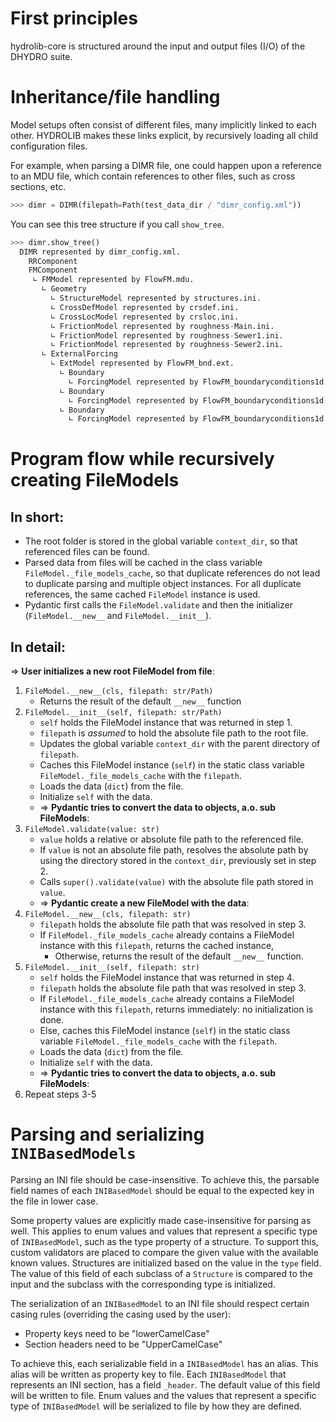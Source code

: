 # First principles
hydrolib-core is structured around the input and output files (I/O) of the DHYDRO suite.

# Inheritance/file handling
Model setups often consist of different files, many implicitly linked to each other.
HYDROLIB makes these links explicit, by recursively loading all child configuration files.

For example, when parsing a DIMR file, one could happen upon a reference to an MDU file, which
contain references to other files, such as cross sections, etc.

```python
>>> dimr = DIMR(filepath=Path(test_data_dir / "dimr_config.xml"))
```

You can see this tree structure if you call `show_tree`.

```python
>>> dimr.show_tree()
  DIMR represented by dimr_config.xml.
    RRComponent
    FMComponent
     ∟ FMModel represented by FlowFM.mdu.
       ∟ Geometry
         ∟ StructureModel represented by structures.ini.
         ∟ CrossDefModel represented by crsdef.ini.
         ∟ CrossLocModel represented by crsloc.ini.
         ∟ FrictionModel represented by roughness-Main.ini.
         ∟ FrictionModel represented by roughness-Sewer1.ini.
         ∟ FrictionModel represented by roughness-Sewer2.ini.
       ∟ ExternalForcing
         ∟ ExtModel represented by FlowFM_bnd.ext.
           ∟ Boundary
             ∟ ForcingModel represented by FlowFM_boundaryconditions1d.bc.
           ∟ Boundary
             ∟ ForcingModel represented by FlowFM_boundaryconditions1d.bc.
           ∟ Boundary
             ∟ ForcingModel represented by FlowFM_boundaryconditions1d.bc.
```

# Program flow while recursively creating FileModels
## In short:
- The root folder is stored in the global variable `context_dir`, so that referenced files can be found.
- Parsed data from files will be cached in the class variable `FileModel._file_models_cache`, so that duplicate references do not lead to duplicate parsing and multiple object instances. For all duplicate references, the same cached `FileModel` instance is used.
- Pydantic first calls the `FileModel.validate` and then the initializer (`FileModel.__new__` and `FileModel.__init__`).

## In detail:
=> **User initializes a new root FileModel from file**:
1. `FileModel.__new__(cls, filepath: str/Path)`
	- Returns the result of the default `__new__` function
2. `FileModel.__init__(self, filepath: str/Path)`
	- `self` holds the FileModel instance that was returned in step 1.
	- `filepath` is *assumed* to hold the absolute file path to the root file.
	- Updates the global variable `context_dir` with the parent directory of `filepath`. 
	- Caches this FileModel instance (`self`) in the static class variable `FileModel._file_models_cache` with the `filepath`.
	- Loads the data (`dict`) from the file.
	- Initialize `self` with the data.
	- => **Pydantic tries to convert the data to objects, a.o. sub FileModels**:
3. `FileModel.validate(value: str)`
	- `value` holds a relative or absolute file path to the referenced file.
	- If `value` is not an absolute file path, resolves the absolute path by using the directory stored in the `context_dir`, previously set in step 2.
	- Calls `super().validate(value)` with the absolute file path stored in `value`.
	- => **Pydantic create a new FileModel with the data**:
4. `FileModel.__new__(cls, filepath: str)`
	- `filepath` holds the absolute file path that was resolved in step 3.
	- If `FileModel._file_models_cache` already contains a FileModel instance with this `filepath`, returns the cached instance,
		- Otherwise, returns the result of the default `__new__` function.
5. `FileModel.__init__(self, filepath: str)`
	- `self` holds the FileModel instance that was returned in step 4.
	- `filepath` holds the absolute file path that was resolved in step 3.
	- If `FileModel._file_models_cache` already contains a FileModel instance with this `filepath`, returns immediately: no initialization is done.
	- Else, caches this FileModel instance (`self`) in the static class variable `FileModel._file_models_cache` with the `filepath`.
	- Loads the data (`dict`) from the file.
	- Initialize `self` with the data.
	- => **Pydantic tries to convert the data to objects, a.o. sub FileModels**:
6. Repeat steps 3-5

# Parsing and serializing `INIBasedModels`
Parsing an INI file should be case-insensitive. To achieve this, the parsable field names of each `INIBasedModel` should be equal to the expected key in the file in lower case. 

Some property values are explicitly made case-insensitive for parsing as well. This applies to enum values and values that represent a specific type of `INIBasedModel`, such as the type property of a structure. To support this, custom validators are placed to compare the given value with the available known values. Structures are initialized based on the value in the `type` field. The value of this field of each subclass of a `Structure` is compared to the input and the subclass with the corresponding type is initialized. 

The serialization of an `INIBasedModel` to an INI file should respect certain casing rules (overriding the casing used by the user):
- Property keys need to be "lowerCamelCase"
- Section headers need to be "UpperCamelCase"

To achieve this, each serializable field in a `INIBasedModel` has an alias. This alias will be written as property key to file. Each `INIBasedModel` that represents an INI section, has a field `_header`. The default value of this field will be written to file.
Enum values and the values that represent a specific type of `INIBasedModel` will be serialized to file by how they are defined.
